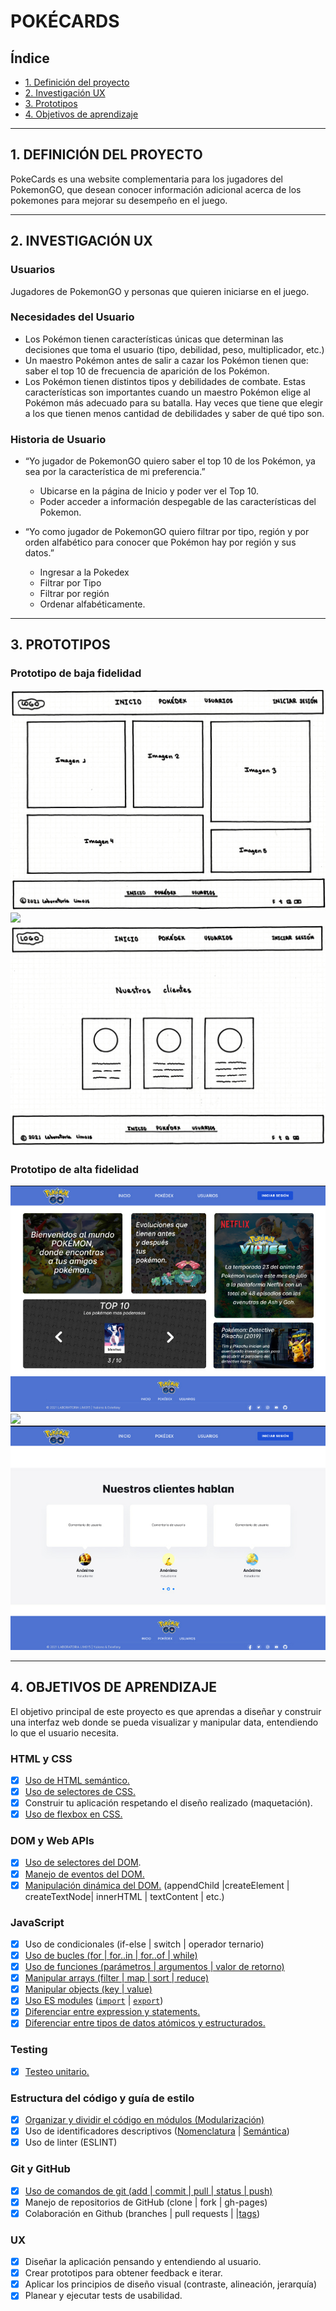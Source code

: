 # POKÉCARDS

## Índice

- [1. Definición del proyecto](#1-definición-del-proyecto)
- [2. Investigación UX](#2-investigación-ux)
- [3. Prototipos](#3-prototipos)
- [4. Objetivos de aprendizaje](#4-objetivos-de-aprendizaje)

---

## 1. DEFINICIÓN DEL PROYECTO

PokeCards es una website complementaria para los jugadores del PokemonGO, que desean conocer información adicional acerca de los pokemones para mejorar
su desempeño en el juego.

---

## 2. INVESTIGACIÓN UX

### Usuarios

Jugadores de PokemonGO y personas que quieren iniciarse en el juego.

### Necesidades del Usuario

- Los Pokémon tienen características únicas que determinan las
  decisiones que toma el usuario (tipo, debilidad, peso, multiplicador, etc.)
- Un maestro Pokémon antes de salir a cazar los Pokémon tienen
  que: saber el top 10 de frecuencia de aparición de los Pokémon.
- Los Pokémon tienen distintos tipos y debilidades de combate.
  Estas características son importantes cuando un maestro Pokémon elige
  al Pokémon más adecuado para su batalla. Hay veces que tiene que elegir
  a los que tienen menos cantidad de debilidades y saber de qué tipo son.

### Historia de Usuario

- “Yo jugador de PokemonGO quiero saber el top 10 de los Pokémon, ya sea
  por la característica de mi preferencia.”

  - Ubicarse en la página de Inicio y poder ver el Top 10.
  - Poder acceder a información despegable de las características
    del Pokemon.

- “Yo como jugador de PokemonGO quiero filtrar por tipo, región y por
  orden alfabético para conocer que Pokémon hay por región y sus datos.”
  - Ingresar a la Pokedex
  - Filtrar por Tipo
  - Filtrar por región
  - Ordenar alfabéticamente.

---

## 3. PROTOTIPOS

### Prototipo de baja fidelidad

![](src/imagenes/bajafidelidadinicio.jpg)
![](src/imagenes/bajafidelidadpokédex.jpg)
![](src/imagenes/bajafidelidadusuarios.jpg)

### Prototipo de alta fidelidad

![](src/imagenes/altafidelidadinicio.jpg)
![](src/imagenes/altafidelidadpokédex.jpg)
![](src/imagenes/altafidelidadusuarios.jpg)

---

## 4. OBJETIVOS DE APRENDIZAJE

El objetivo principal de este proyecto es que aprendas a diseñar y construir una
interfaz web donde se pueda visualizar y manipular data, entendiendo lo que el
usuario necesita.

### HTML y CSS

- [x] [Uso de HTML semántico.](https://developer.mozilla.org/en-US/docs/Glossary/Semantics#Semantics_in_HTML)
- [x] [Uso de selectores de CSS.](https://css-tricks.com/almanac/selectors/)
- [x] Construir tu aplicación respetando el diseño realizado (maquetación).
- [x] [Uso de flexbox en CSS.](https://css-tricks.com/snippets/css/a-guide-to-flexbox/)

### DOM y Web APIs

- [x] [Uso de selectores del DOM](https://developer.mozilla.org/es/docs/Referencia_DOM_de_Gecko/Localizando_elementos_DOM_usando_selectores).
- [x] [Manejo de eventos del DOM.](https://www.w3schools.com/js/js_events.asp)
- [x] [Manipulación dinámica del DOM.](https://developer.mozilla.org/es/docs/Referencia_DOM_de_Gecko/Introducci%C3%B3n)
      (appendChild |createElement | createTextNode| innerHTML | textContent | etc.)

### JavaScript

- [x] Uso de condicionales (if-else | switch | operador ternario)
- [x] [Uso de bucles (for | for..in | for..of | while)](https://developer.mozilla.org/es/docs/Web/JavaScript/Guide/Bucles_e_iteraci%C3%B3n)
- [x] [Uso de funciones (parámetros | argumentos | valor de retorno)](https://developer.mozilla.org/es/docs/Web/JavaScript/Referencia/Funciones)
- [x] [Manipular arrays (filter | map | sort | reduce)](https://code.tutsplus.com/es/tutorials/how-to-use-map-filter-reduce-in-javascript--cms-26209)
- [x] [Manipular objects (key | value)](https://developer.mozilla.org/es/docs/Web/JavaScript/Referencia/Objetos_globales/Object)
- [x] [Uso ES modules](https://developer.mozilla.org/es/docs/Web/JavaScript/Guide/M%C3%B3dulos) ([`import`](https://developer.mozilla.org/en-US/docs/Web/JavaScript/Reference/Statements/import)
      | [`export`](https://developer.mozilla.org/en-US/docs/Web/JavaScript/Reference/Statements/export))
- [x] [Diferenciar entre expression y statements.](https://openclassrooms.com/en/courses/4309531-descubre-las-funciones-en-javascript/5108986-diferencia-entre-expresion-y-sentencia)
- [x] [Diferenciar entre tipos de datos atómicos y estructurados.](https://developer.mozilla.org/es/docs/Web/JavaScript/Data_structures)

### Testing

- [x] [Testeo unitario.](https://jestjs.io/docs/es-ES/getting-started)

### Estructura del código y guía de estilo

- [x] [Organizar y dividir el código en módulos (Modularización)](https://medium.com/@sebastianpaduano/modularizaci%C3%B3n-en-javascript-538bd6c75fa)
- [x] Uso de identificadores descriptivos ([Nomenclatura](http://snowdream.github.io/javascript-style-guide/javascript-style-guide/es/naming-conventions.html) | [Semántica](https://geekytheory.com/semantica-coder))
- [x] Uso de linter (ESLINT)

### Git y GitHub

- [x] [Uso de comandos de git (add | commit | pull | status | push)](https://github.com/jlord/git-it-electron)
- [x] Manejo de repositorios de GitHub (clone | fork | gh-pages)
- [x] Colaboración en Github (branches | pull requests | |[tags](https://git-scm.com/book/en/v2/Git-Basics-Tagging))

### UX

- [x] Diseñar la aplicación pensando y entendiendo al usuario.
- [x] Crear prototipos para obtener feedback e iterar.
- [x] Aplicar los principios de diseño visual (contraste, alineación, jerarquía)
- [x] Planear y ejecutar tests de usabilidad.
